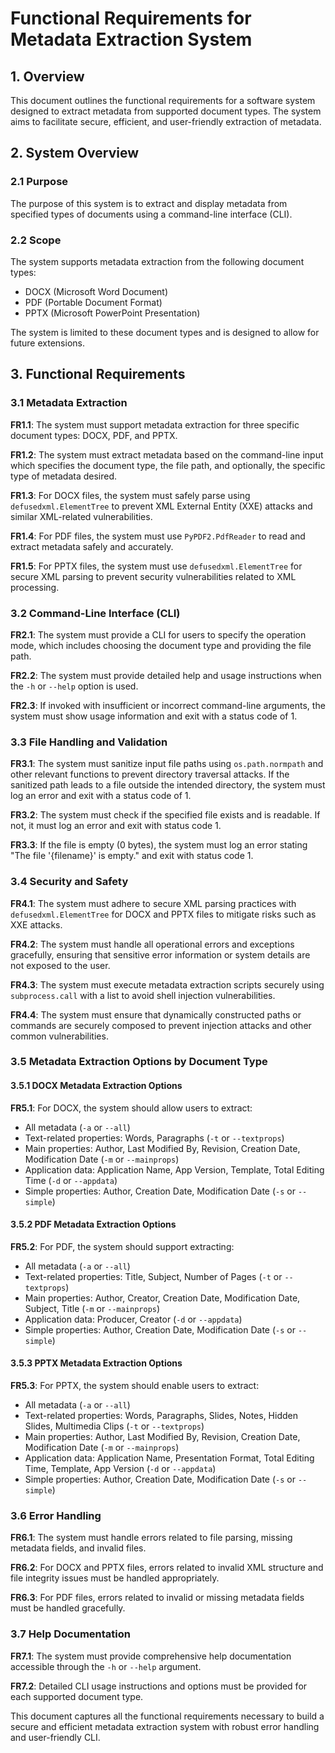 # Functional Requirements for Metadata Extraction System

## 1. Overview

This document outlines the functional requirements for a software system designed to extract metadata from supported document types. The system aims to facilitate secure, efficient, and user-friendly extraction of metadata.

## 2. System Overview

### 2.1 Purpose

The purpose of this system is to extract and display metadata from specified types of documents using a command-line interface (CLI).

### 2.2 Scope

The system supports metadata extraction from the following document types:
- DOCX (Microsoft Word Document)
- PDF (Portable Document Format)
- PPTX (Microsoft PowerPoint Presentation)

The system is limited to these document types and is designed to allow for future extensions.

## 3. Functional Requirements

### 3.1 Metadata Extraction

**FR1.1**: The system must support metadata extraction for three specific document types: DOCX, PDF, and PPTX.

**FR1.2**: The system must extract metadata based on the command-line input which specifies the document type, the file path, and optionally, the specific type of metadata desired.

**FR1.3**: For DOCX files, the system must safely parse using `defusedxml.ElementTree` to prevent XML External Entity (XXE) attacks and similar XML-related vulnerabilities.

**FR1.4**: For PDF files, the system must use `PyPDF2.PdfReader` to read and extract metadata safely and accurately.

**FR1.5**: For PPTX files, the system must use `defusedxml.ElementTree` for secure XML parsing to prevent security vulnerabilities related to XML processing.

### 3.2 Command-Line Interface (CLI)

**FR2.1**: The system must provide a CLI for users to specify the operation mode, which includes choosing the document type and providing the file path.

**FR2.2**: The system must provide detailed help and usage instructions when the `-h` or `--help` option is used.

**FR2.3**: If invoked with insufficient or incorrect command-line arguments, the system must show usage information and exit with a status code of 1.

### 3.3 File Handling and Validation

**FR3.1**: The system must sanitize input file paths using `os.path.normpath` and other relevant functions to prevent directory traversal attacks. If the sanitized path leads to a file outside the intended directory, the system must log an error and exit with a status code of 1.

**FR3.2**: The system must check if the specified file exists and is readable. If not, it must log an error and exit with status code 1.

**FR3.3**: If the file is empty (0 bytes), the system must log an error stating "The file '{filename}' is empty." and exit with status code 1.

### 3.4 Security and Safety

**FR4.1**: The system must adhere to secure XML parsing practices with `defusedxml.ElementTree` for DOCX and PPTX files to mitigate risks such as XXE attacks.

**FR4.2**: The system must handle all operational errors and exceptions gracefully, ensuring that sensitive error information or system details are not exposed to the user.

**FR4.3**: The system must execute metadata extraction scripts securely using `subprocess.call` with a list to avoid shell injection vulnerabilities.

**FR4.4**: The system must ensure that dynamically constructed paths or commands are securely composed to prevent injection attacks and other common vulnerabilities.

### 3.5 Metadata Extraction Options by Document Type

#### 3.5.1 DOCX Metadata Extraction Options

**FR5.1**: For DOCX, the system should allow users to extract:
- All metadata (`-a` or `--all`)
- Text-related properties: Words, Paragraphs (`-t` or `--textprops`)
- Main properties: Author, Last Modified By, Revision, Creation Date, Modification Date (`-m` or `--mainprops`)
- Application data: Application Name, App Version, Template, Total Editing Time (`-d` or `--appdata`)
- Simple properties: Author, Creation Date, Modification Date (`-s` or `--simple`)

#### 3.5.2 PDF Metadata Extraction Options

**FR5.2**: For PDF, the system should support extracting:
- All metadata (`-a` or `--all`)
- Text-related properties: Title, Subject, Number of Pages (`-t` or `--textprops`)
- Main properties: Author, Creator, Creation Date, Modification Date, Subject, Title (`-m` or `--mainprops`)
- Application data: Producer, Creator (`-d` or `--appdata`)
- Simple properties: Author, Creation Date, Modification Date (`-s` or `--simple`)

#### 3.5.3 PPTX Metadata Extraction Options

**FR5.3**: For PPTX, the system should enable users to extract:
- All metadata (`-a` or `--all`)
- Text-related properties: Words, Paragraphs, Slides, Notes, Hidden Slides, Multimedia Clips (`-t` or `--textprops`)
- Main properties: Author, Last Modified By, Revision, Creation Date, Modification Date (`-m` or `--mainprops`)
- Application data: Application Name, Presentation Format, Total Editing Time, Template, App Version (`-d` or `--appdata`)
- Simple properties: Author, Creation Date, Modification Date (`-s` or `--simple`)

### 3.6 Error Handling

**FR6.1**: The system must handle errors related to file parsing, missing metadata fields, and invalid files.

**FR6.2**: For DOCX and PPTX files, errors related to invalid XML structure and file integrity issues must be handled appropriately.

**FR6.3**: For PDF files, errors related to invalid or missing metadata fields must be handled gracefully.

### 3.7 Help Documentation

**FR7.1**: The system must provide comprehensive help documentation accessible through the `-h` or `--help` argument.

**FR7.2**: Detailed CLI usage instructions and options must be provided for each supported document type.

This document captures all the functional requirements necessary to build a secure and efficient metadata extraction system with robust error handling and user-friendly CLI.
